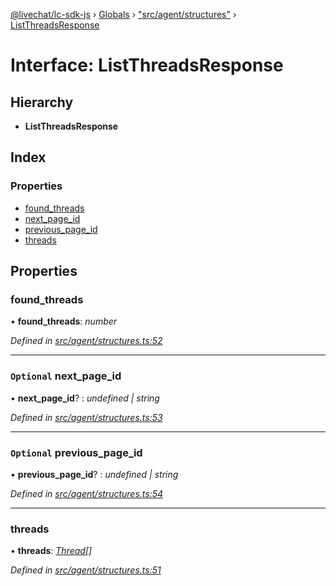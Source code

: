 [@livechat/lc-sdk-js](../README.md) › [Globals](../globals.md) › ["src/agent/structures"](../modules/_src_agent_structures_.md) › [ListThreadsResponse](_src_agent_structures_.listthreadsresponse.md)

# Interface: ListThreadsResponse

## Hierarchy

* **ListThreadsResponse**

## Index

### Properties

* [found_threads](_src_agent_structures_.listthreadsresponse.md#found_threads)
* [next_page_id](_src_agent_structures_.listthreadsresponse.md#optional-next_page_id)
* [previous_page_id](_src_agent_structures_.listthreadsresponse.md#optional-previous_page_id)
* [threads](_src_agent_structures_.listthreadsresponse.md#threads)

## Properties

###  found_threads

• **found_threads**: *number*

*Defined in [src/agent/structures.ts:52](https://github.com/livechat/lc-sdk-js/blob/ce4846a/src/agent/structures.ts#L52)*

___

### `Optional` next_page_id

• **next_page_id**? : *undefined | string*

*Defined in [src/agent/structures.ts:53](https://github.com/livechat/lc-sdk-js/blob/ce4846a/src/agent/structures.ts#L53)*

___

### `Optional` previous_page_id

• **previous_page_id**? : *undefined | string*

*Defined in [src/agent/structures.ts:54](https://github.com/livechat/lc-sdk-js/blob/ce4846a/src/agent/structures.ts#L54)*

___

###  threads

• **threads**: *[Thread](_src_objects_index_.thread.md)[]*

*Defined in [src/agent/structures.ts:51](https://github.com/livechat/lc-sdk-js/blob/ce4846a/src/agent/structures.ts#L51)*
